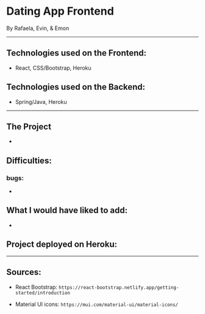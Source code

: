 # Dating App Frontend
By Rafaela, Evin, & Emon
____

## Technologies used on the Frontend:
- React, CSS/Bootstrap, Heroku

## Technologies used on the Backend:
- Spring/Java, Heroku
___

## The Project
- 

## Difficulties:
### bugs:
- 

## What I would have liked to add:
- 

## Project deployed on Heroku:
<!-- `https://singular-druid-6c25ce.netlify.app/` -->
___________________________________

## Sources:
- React Bootstrap:
`https://react-bootstrap.netlify.app/getting-started/introduction`

- Material UI icons:
`https://mui.com/material-ui/material-icons/`
